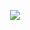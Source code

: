 <p align="center">
  <img src="https://user-images.githubusercontent.com/88587309/157837917-c4356f8e-9e03-49e8-8a1c-199d5e4c6451.png alt="Profile Card">
  
  

